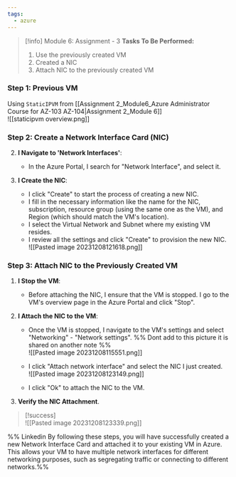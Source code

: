 ```yaml
---
tags:
  - azure
---
```

> [!info] Module 6: Assignment - 3
>  **Tasks To Be Performed:** 
> 1. Use the previously created VM 
> 2. Created a NIC 
> 3. Attach NIC to the previously created VM


### Step 1: Previous VM
Using `StaticIPVM` from [[Assignment 2_Module6_Azure Administrator Course for AZ-103 AZ-104|Assignment 2_Module 6]]
<br>![[staticipvm overview.png]]

### Step 2: Create a Network Interface Card (NIC)

2. **I Navigate to 'Network Interfaces'**:
    
    - In the Azure Portal, I search for "Network Interface", and select it.
3. **I Create the NIC**:
    
    - I click "Create" to start the process of creating a new NIC.
    - I fill in the necessary information like the name for the NIC, subscription, resource group (using the same one as the VM), and Region (which should match the VM's location).
    - I select the Virtual Network and Subnet where my existing VM resides.
    - I review all the settings and click "Create" to provision the new NIC.
      <br>![[Pasted image 20231208121618.png]]

### Step 3: Attach NIC to the Previously Created VM

1. **I Stop the VM**:
    
    - Before attaching the NIC, I ensure that the VM is stopped. I go to the VM's overview page in the Azure Portal and click "Stop".
2. **I Attach the NIC to the VM**:
    
    - Once the VM is stopped, I navigate to the VM's settings and select "Networking" - "Network settings".
      %%
      Dont add to this picture it is shared on another note
      %%
      <br>![[Pasted image 20231208115551.png]]
    - I click "Attach network interface" and select the NIC I just created.
      <br>![[Pasted image 20231208123149.png]]
      
    - I click "Ok" to attach the NIC to the VM.
3. **Verify the NIC Attachment**.

> [!success]
>    <br>![[Pasted image 20231208123339.png]]



%%
Linkedin
By following these steps, you will have successfully created a new Network Interface Card and attached it to your existing VM in Azure. This allows your VM to have multiple network interfaces for different networking purposes, such as segregating traffic or connecting to different networks.%%